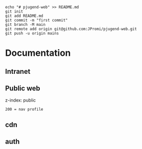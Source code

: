 ```
echo "# pjugend-web" >> README.md
git init
git add README.md
git commit -m "first commit"
git branch -M main
git remote add origin git@github.com:JPromi/pjugend-web.git
git push -u origin mains
```

# Documentation
## Intranet


## Public web
z-index: public
```
200 = nav profile
```     
        

## cdn

## auth